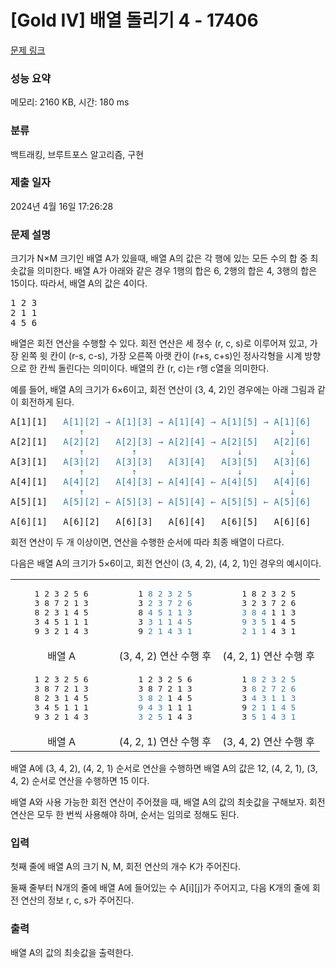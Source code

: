 # [Gold IV] 배열 돌리기 4 - 17406 

[문제 링크](https://www.acmicpc.net/problem/17406) 

### 성능 요약

메모리: 2160 KB, 시간: 180 ms

### 분류

백트래킹, 브루트포스 알고리즘, 구현

### 제출 일자

2024년 4월 16일 17:26:28

### 문제 설명

<p>크기가 N×M 크기인 배열 A가 있을때, 배열 A의 값은 각 행에 있는 모든 수의 합 중 최솟값을 의미한다. 배열 A가 아래와 같은 경우 1행의 합은 6, 2행의 합은 4, 3행의 합은 15이다. 따라서, 배열 A의 값은 4이다.</p>

<pre>1 2 3
2 1 1
4 5 6
</pre>

<p>배열은 회전 연산을 수행할 수 있다. 회전 연산은 세 정수 (r, c, s)로 이루어져 있고, 가장 왼쪽 윗 칸이 (r-s, c-s), 가장 오른쪽 아랫 칸이 (r+s, c+s)인 정사각형을 시계 방향으로 한 칸씩 돌린다는 의미이다. 배열의 칸 (r, c)는 r행 c열을 의미한다.</p>

<p>예를 들어, 배열 A의 크기가 6×6이고, 회전 연산이 (3, 4, 2)인 경우에는 아래 그림과 같이 회전하게 된다.</p>

<pre>A[1][1]   <span style="color:#2980b9;">A[1][2] → A[1][3] → A[1][4] → A[1][5] → A[1][6]</span>
<span style="color:#2980b9;">             ↑                                       ↓</span>
A[2][1]   <span style="color:#2980b9;">A[2][2]   A[2][3] → A[2][4] → A[2][5]   A[2][6]</span>
<span style="color:#2980b9;">             ↑         ↑                   ↓         ↓</span>
A[3][1]   <span style="color:#2980b9;">A[3][2]   A[3][3]   A[3][4]   A[3][5]   A[3][6]</span>
<span style="color:#2980b9;">             ↑         ↑                   ↓         ↓</span>
A[4][1]   <span style="color:#2980b9;">A[4][2]   A[4][3] ← A[4][4] ← A[4][5]   A[4][6]</span>
<span style="color:#2980b9;">             ↑                                       ↓</span>
A[5][1]   <span style="color:#2980b9;">A[5][2] ← A[5][3] ← A[5][4] ← A[5][5] ← A[5][6]</span>

A[6][1]   A[6][2]   A[6][3]   A[6][4]   A[6][5]   A[6][6]
</pre>

<p>회전 연산이 두 개 이상이면, 연산을 수행한 순서에 따라 최종 배열이 다르다.</p>

<p>다음은 배열 A의 크기가 5×6이고, 회전 연산이 (3, 4, 2), (4, 2, 1)인 경우의 예시이다.</p>

<table class="table table-bordered" style="width: 100%;">
	<tbody>
		<tr>
			<td style="text-align: center; width: 33%;">
			<pre>1 2 3 2 5 6
3 8 7 2 1 3
8 2 3 1 4 5
3 4 5 1 1 1
9 3 2 1 4 3</pre>
			</td>
			<td style="text-align: center; width: 34%;">
			<pre>1 <span style="color:#2980b9;">8 2 3 2 5</span>
3 <span style="color:#2980b9;">2 3 7 2 6</span>
8 <span style="color:#2980b9;">4 5 1 1 3</span>
3 <span style="color:#2980b9;">3 1 1 4 5</span>
9 <span style="color:#2980b9;">2 1 4 3 1</span></pre>
			</td>
			<td style="text-align: center; width: 33%;">
			<pre>1 8 2 3 2 5
3 2 3 7 2 6
<span style="color:#2980b9;">3 8 4</span> 1 1 3
<span style="color:#2980b9;">9 3 5</span> 1 4 5
<span style="color:#2980b9;">2 1 1</span> 4 3 1</pre>
			</td>
		</tr>
		<tr>
			<td style="text-align: center; width: 33%;">배열 A</td>
			<td style="text-align: center; width: 34%;">(3, 4, 2) 연산 수행 후</td>
			<td style="text-align: center; width: 33%;">(4, 2, 1) 연산 수행 후</td>
		</tr>
		<tr>
			<td style="text-align: center; width: 33%;">
			<pre>1 2 3 2 5 6
3 8 7 2 1 3
8 2 3 1 4 5
3 4 5 1 1 1
9 3 2 1 4 3</pre>
			</td>
			<td style="text-align: center; width: 34%;">
			<pre>1 2 3 2 5 6
3 8 7 2 1 3
<span style="color:#2980b9;">3 8 2</span> 1 4 5
<span style="color:#2980b9;">9 4 3</span> 1 1 1
<span style="color:#2980b9;">3 2 5</span> 1 4 3</pre>
			</td>
			<td style="text-align: center; width: 33%;">
			<pre>1 <span style="color:#2980b9;">8 2 3 2 5</span>
3 <span style="color:#2980b9;">8 2 7 2 6</span>
3 <span style="color:#2980b9;">4 3 1 1 3</span>
9 <span style="color:#2980b9;">2 1 1 4 5</span>
3 <span style="color:#2980b9;">5 1 4 3 1</span></pre>
			</td>
		</tr>
		<tr>
			<td style="text-align: center; width: 33%;">배열 A</td>
			<td style="text-align: center; width: 34%;">(4, 2, 1) 연산 수행 후</td>
			<td style="text-align: center; width: 33%;">(3, 4, 2) 연산 수행 후</td>
		</tr>
	</tbody>
</table>

<p>배열 A에 (3, 4, 2), (4, 2, 1) 순서로 연산을 수행하면 배열 A의 값은 12, (4, 2, 1), (3, 4, 2) 순서로 연산을 수행하면 15 이다.</p>

<p>배열 A와 사용 가능한 회전 연산이 주어졌을 때, 배열 A의 값의 최솟값을 구해보자. 회전 연산은 모두 한 번씩 사용해야 하며, 순서는 임의로 정해도 된다.</p>

### 입력 

 <p>첫째 줄에 배열 A의 크기 N, M, 회전 연산의 개수 K가 주어진다.</p>

<p>둘째 줄부터 N개의 줄에 배열 A에 들어있는 수 A[i][j]가 주어지고, 다음 K개의 줄에 회전 연산의 정보 r, c, s가 주어진다.</p>

### 출력 

 <p>배열 A의 값의 최솟값을 출력한다.</p>

